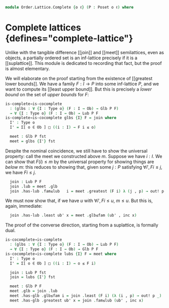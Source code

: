 <!--
```agda
open import Cat.Prelude

open import Order.Diagram.Glb
open import Order.Diagram.Lub
open import Order.Base

import Order.Reasoning as Pos
```
-->

```agda
module Order.Lattice.Complete {o ℓ} (P : Poset o ℓ) where
```

<!--
```agda
open Pos P
open is-lub
open is-glb
open Lub
open Glb
```
-->

# Complete lattices {defines="complete-lattice"}

Unlike with the tangible difference [[join]] and [[meet]] semilattices,
even as objects, a partially ordered set is an inf-lattice precisely if
it is a [[suplattice]]. This module is dedicated to recording that fact,
but the proof is almost elementary.

We will elaborate on the proof starting from the existence of [[greatest
lower bounds]]. We have a family $F : I \to P$ into some inf-lattice
$P$, and we want to compute its [[least upper bound]]. But this is
precisely a _lower bound_ on the set of _upper bounds_ for $F$:

```agda
is-complete→is-cocomplete
  : (glbs : ∀ {I : Type o} (F : I → Ob) → Glb P F)
  → ∀ {I : Type o} (F : I → Ob) → Lub P F
is-complete→is-cocomplete glbs {I} F = join where
  I' : Type o
  I' = Σ[ o ∈ Ob ] □ ((i : I) → F i ≤ o)

  meet : Glb P fst
  meet = glbs {I'} fst
```

Despite the nominal coincidence, we still have to show the universal
property: call the meet we constructed above $m$. Suppose we have $i :
I$. We can show that $F(i) \le m$ by the universal property for showing
things are *below* $m$: this reduces to showing that, given some $j : P$
satisfying $\forall i', F i \le j$, we have $F i \le j$.

```agda
  join : Lub P F
  join .lub = meet .glb
  join .has-lub .fam≤lub   i = meet .greatest (F i) λ (j , p) → out! p i
```

We must now show that, if we have $u$ with $\forall i', F i \le u$, $m
\le u$. But this is, again, immediate:

```agda
  join .has-lub .least ub' x = meet .glb≤fam (ub' , inc x)
```

The proof of the converse direction, starting from a suplattice, is
formally dual.

```agda
is-cocomplete→is-complete
  : (glbs : ∀ {I : Type o} (F : I → Ob) → Lub P F)
  → ∀ {I : Type o} (F : I → Ob) → Glb P F
is-cocomplete→is-complete lubs {I} F = meet where
  I' : Type o
  I' = Σ[ o ∈ Ob ] □ ((i : I) → o ≤ F i)

  join : Lub P fst
  join = lubs {I'} fst

  meet : Glb P F
  meet .glb = join .lub
  meet .has-glb .glb≤fam i = join .least (F i) (λ (i , p) → out! p _)
  meet .has-glb .greatest ub' x = join .fam≤lub (ub' , inc x)
```
